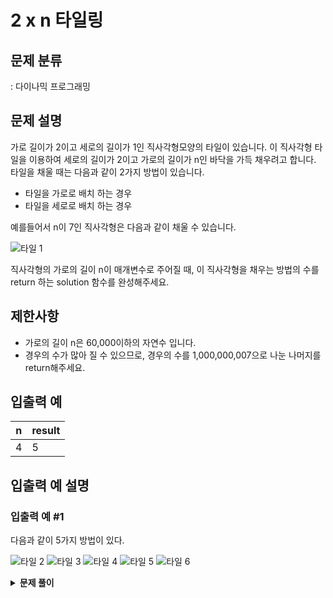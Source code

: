 # 2 x n 타일링

## 문제 분류

: 다이나믹 프로그래밍

## 문제 설명

가로 길이가 2이고 세로의 길이가 1인 직사각형모양의 타일이 있습니다. 이 직사각형 타일을 이용하여 세로의 길이가 2이고 가로의 길이가 n인 바닥을 가득 채우려고 합니다. 타일을 채울 때는 다음과 같이 2가지 방법이 있습니다.

- 타일을 가로로 배치 하는 경우
- 타일을 세로로 배치 하는 경우

예를들어서 n이 7인 직사각형은 다음과 같이 채울 수 있습니다.

![타일 1](https://i.imgur.com/29ANX0f.png)

직사각형의 가로의 길이 n이 매개변수로 주어질 때, 이 직사각형을 채우는 방법의 수를 return 하는 solution 함수를 완성해주세요.

## 제한사항

- 가로의 길이 n은 60,000이하의 자연수 입니다.
- 경우의 수가 많아 질 수 있으므로, 경우의 수를 1,000,000,007으로 나눈 나머지를 return해주세요.

## 입출력 예

| n   | result |
| --- | ------ |
| 4   | 5      |

## 입출력 예 설명

### 입출력 예 #1

다음과 같이 5가지 방법이 있다.

![타일 2](https://i.imgur.com/keiKrD3.png)
![타일 3](https://i.imgur.com/O9GdTE0.png)
![타일 4](https://i.imgur.com/IZBmc6M.png)
![타일 5](https://i.imgur.com/29LWVzK.png)
![타일 6](https://i.imgur.com/z64JbNf.png)

<details><summary><b>문제 풀이</b></summary><div markdown="1">

어떻게 풀어야 하나 막막했는데, dp 방식으로 푸니까 아주 쉽게 풀 수 있었다.
피보 나치 수열과 같은 방법으로 문제를 해결할 수 있었다.

### Solution

```js
const devideNumber = 1000000007;
const dp = new Array(n).fill(0);
dp[0] = 1;
dp[1] = 2;

for (let i = 2; i < n; i++) {
  dp[i] = (dp[i - 1] + dp[i - 2]) % devideNumber;
}

const answer = dp[n - 1];
return answer;
```

이를 재귀 방식으로 구현해서도 통과할까 하고, 다음과 같이 작성했었는데, 모두 시간 초과가 나서 통과하지 못햇했다.

```js
const getWays = (num) => {
  if (num < 3) return num;

  return (getWays(num - 1) + getWays(num - 2)) % devideNumber;
};

const answer = getWays(n);
return answer;
```

</div></details>
